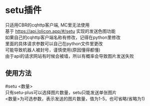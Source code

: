 # setu插件  
只适用CBR的cqhttp客户端, MC里无法使用  
基于 https://api.lolicon.app/#/setu 实现的发送色图功能  
如果自己的cqhttp客户端名称有修改，记得在python里修改  
里面的具体请求参数可以自己在python文件里更改  
可能导致机器人被封号，谨慎使用(原因懂得都懂)  
由于api的请求网站有时候会被墙，所以有概率会导致图片发送失败  

## 使用方法  
#setu <数量>  
只有setu-plus可以选择图片数量，setu只能发送单张图片  
<数量>为可选参数，表示发送的图片数量，值为1-5，也可省略(省略为1)  
